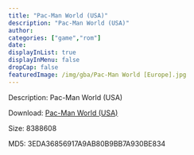 ```yaml
---
title: "Pac-Man World (USA)"
description: "Pac-Man World (USA)"
author: 
categories: ["game","rom"]
date: 
displayInList: true
displayInMenu: false
dropCap: false
featuredImage: /img/gba/Pac-Man World [Europe].jpg
---
```


Description: Pac-Man World (USA)

Download: <a style="text-decoration:underline;" href="https://mega.nz/#!aDY0mYTD!kzhNwwwN3iL3XQ3GqVv6RVZU471T8wSvkY-_Ax5kgAk" target = "_blank" rel = "nofollow" > Pac-Man World (USA)</a>

Size: 8388608

MD5: 3EDA36856917A9AB80B9BB7A930BE834

